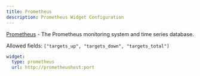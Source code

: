 ```yaml
---
title: Prometheus
description: Prometheus Widget Configuration
---
```


[Prometheus](https://github.com/prometheus/prometheus) - The Prometheus monitoring system and time series database.

Allowed fields: `["targets_up", "targets_down", "targets_total"]`

```yaml
widget:
  type: prometheus
  url: http://prometheushost:port
```
